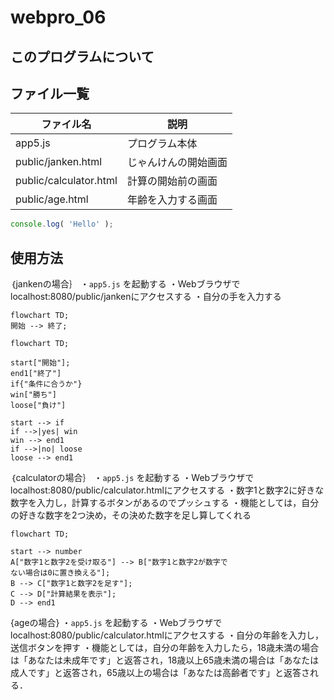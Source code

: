 # webpro_06

## このプログラムについて

## ファイル一覧

ファイル名 | 説明
-|-
app5.js | プログラム本体
public/janken.html | じゃんけんの開始画面
public/calculator.html | 計算の開始前の画面
public/age.html | 年齢を入力する画面

```javascript
console.log( 'Hello' );
```

## 使用方法
｛jankenの場合｝
・```app5.js``` を起動する
・Webブラウザでlocalhost:8080/public/jankenにアクセスする
・自分の手を入力する

```mermaid
flowchart TD;
開始 --> 終了;
```

```mermaid
flowchart TD;

start["開始"];
end1["終了"]
if{"条件に合うか"}
win["勝ち"]
loose["負け"]

start --> if
if -->|yes| win
win --> end1
if -->|no| loose
loose --> end1
```

｛calculatorの場合｝
・```app5.js``` を起動する
・Webブラウザでlocalhost:8080/public/calculator.htmlにアクセスする
・数字1と数字2に好きな数字を入力し，計算するボタンがあるのでプッシュする
・機能としては，自分の好きな数字を2つ決め，その決めた数字を足し算してくれる

```mermaid
flowchart TD;

start --> number
A["数字1と数字2を受け取る"] --> B["数字1と数字2が数字で
ない場合は0に置き換える"];
B --> C["数字1と数字2を足す"];
C --> D["計算結果を表示"];
D --> end1
```


{ageの場合}
・```app5.js``` を起動する
・Webブラウザでlocalhost:8080/public/calculator.htmlにアクセスする
・自分の年齢を入力し，送信ボタンを押す
・機能としては，自分の年齢を入力したら，18歳未満の場合は「あなたは未成年です」と返答され，18歳以上65歳未満の場合は「あなたは成人です」と返答され，65歳以上の場合は「あなたは高齢者です」と返答される．